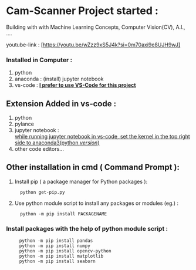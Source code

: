 # Cam-Scanner Project started : 
 Building with with Machine Learning Concepts, Computer Vision(CV), A.I., ....

 youtube-link : [https://youtu.be/wZzz9xS5J4k?si=0m70axi9e8UJH9wJ]

### Installed in Computer :
1. python
2. anaconda : (install) jupyter notebook 
3. vs-code : <ins> **I prefer to use VS-Code for this project** </ins>

## Extension Added in vs-code : 
1. python
2. pylance
3. jupyter notebook :                             
      <ins> while running jupyter notebook in vs-code, set the kernel in the top right side to anaconda3(python _version_) </ins>       
5. other code editors...

## Other installation in cmd ( Command Prompt ):
1. Install pip (  a package manager for Python packages ):
   
         python get-pip.py
2. Use python module script to install any packages or modules (eg.) :

         python -m pip install PACKAGENAME
   
### Install packages with the help of python module script : 

         python -m pip install pandas
         python -m pip install numpy
         python -m pip install opencv-python
         python -m pip install matplotlib
         python -m pip install seaborn
         

